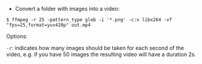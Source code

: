 * Convert a folder with images into a video:
```
$ ffmpeg -r 25 -pattern_type glob -i '*.png' -c:v libx264 -vf "fps=25,format=yuv420p" out.mp4
```
Options:

`-r`: indicates how many images should be taken for each second of the video, e.g. if you have 50 images the resulting video will have a duration 2s.
